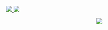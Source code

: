   <tr>
    <td align="center" style="padding=0;width=50%;">
      <a href="https://github.com/Suicolen">
      <img src="https://github-readme-stats.vercel.app/api/?username=Suicolen&title_color=2ac0d1&text_color=2ac0d1&show_icons=true&bg_color=00000000&hide_border=true&icon_color=2ac0d1&hide_title=true&count_private=true&include_all_commits=true&enable_animations=true" />
    </td>
      <td align="center" style="padding=0;width=50%;">
      <a href="https://github.com/Suicolen">
      <img src="https://github-readme-stats-one-bice.vercel.app/api/top-langs/?username=Suicolen&role=OWNER,ORGANIZATION_MEMBER,COLLABORATOR&title_color=2ac0d1&text_color=2ac0d1&show_icons=true&bg_color=00000000&hide_border=true&icon_color=2ac0d1&hide_title=true&count_private=true&enable_animations=true" />
    </td>
  </tr>
</p>

<p align="center">
  <tr>
    <td align="center" style="padding=0;width=50%;">
      <a href="https://github.com/Suicolen">
      <img src="https://github-readme-streak-stats.herokuapp.com?user=Suicolen&theme=tokyonight_duo&hide_border=true&ring==2ac0d1&currStreakLabel=2ac0d1&sideNums=2ac0d1&dates==2ac0d1&sideLabels=2ac0d1&currStreakNum=b01c92&border=2ac0d1&stroke=00000000&background=00000000&fire=2ac0d1" />
    </td>
  </tr>
</p>
